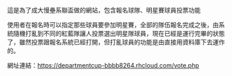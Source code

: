 這是為了成大慢壘系聯盃做的網站，包含報名球隊、明星賽球員投票功能

使用者在報名時可以指定那些球員要參加明星賽，全部的隊伍報名完成之後，由系統隨機打亂到不同的紅藍隊讓人投票選出明星隊球員，現在已經是運行完畢的狀態了，雖然投票跟報名系統已經打開，但打亂球員的功能是由直接用資料庫下去運作的。

網址連結：https://departmentcup-bbbb8264.rhcloud.com/vote.php
